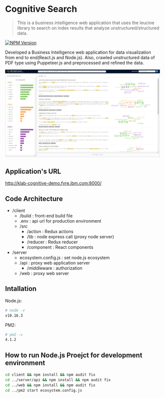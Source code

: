 # Cognitive Search
> This is a business intelligence web application that uses the leucine library to search on index results that analyze unstructured/structured data.

[![NPM Version][npm-image]][npm-url]

Developed a Business Intelligence web application for data visualization from end to end(React.js and Node.js). Also, crawled unstructured data of PDF type using Puppeteer.js and preprocessed and refined the data.

![cognitiveSearch](./cognitiveSearch.png)


## Application's URL
http://klab-cognitive-demo.fyre.ibm.com:8000/


## Code Architecture
* /client
    * /bulid : front-end build file
    * .env : api url for production environment  
    * /src  
       * /action : Redux actions
       * /lib : node express call (proxy node server)
       * /reducer : Redux reducer
       * /component : React components
* /server
     * ecosystem.config.js : set node.js ecosystem   
     * /api : proxy web application server
       * /middleware : authorization
     * /web : proxy web server  
     

## Intallation

Node.js:

```sh
# node -v
v10.16.3
```

PM2:

```sh
# pm2 -v
4.1.2
```


## How to run Node.js Proejct for development environment

```sh
cd client && npm install && npm audit fix
cd ../server/api && npm install && npm audit fix
cd ../web && npm install && npm audit fix
cd ../pm2 start ecosystem.config.js
```




<!-- Markdown link & img dfn's -->
[npm-image]: https://img.shields.io/npm/v/datadog-metrics.svg?style=flat-square
[npm-url]: https://www.npmjs.com/package/npm/v/6.9.0
